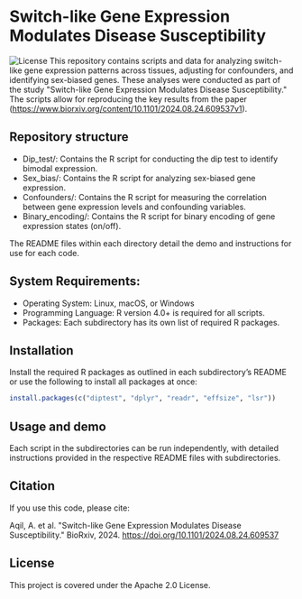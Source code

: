 # Switch-like Gene Expression Modulates Disease Susceptibility

![License](https://img.shields.io/badge/License-Apache%202.0-blue.svg)
This repository contains scripts and data for analyzing switch-like gene expression patterns across tissues, adjusting for confounders, and identifying sex-biased genes. These analyses were conducted as part of the study "Switch-like Gene Expression Modulates Disease Susceptibility." The scripts allow for reproducing the key results from the paper (https://www.biorxiv.org/content/10.1101/2024.08.24.609537v1).

## Repository structure

- Dip_test/: Contains the R script for conducting the dip test to identify bimodal expression.
- Sex_bias/: Contains the R script for analyzing sex-biased gene expression.
- Confounders/: Contains the R script for measuring the correlation between gene expression levels and confounding variables.
- Binary_encoding/: Contains the R script for binary encoding of gene expression states (on/off).

The README files within each directory detail the demo and instructions for use for each code.

## System Requirements:

- Operating System: Linux, macOS, or Windows
- Programming Language: R version 4.0+ is required for all scripts.
- Packages: Each subdirectory has its own list of required R packages.

## Installation

Install the required R packages as outlined in each subdirectory’s README or use the following to install all packages at once:
```r
install.packages(c("diptest", "dplyr", "readr", "effsize", "lsr"))
```
## Usage and demo

Each script in the subdirectories can be run independently, with detailed instructions provided in the respective README files with subdirectories.

## Citation

If you use this code, please cite:

Aqil, A. et al. "Switch-like Gene Expression Modulates Disease Susceptibility." BioRxiv, 2024. https://doi.org/10.1101/2024.08.24.609537

## License
This project is covered under the Apache 2.0 License.
